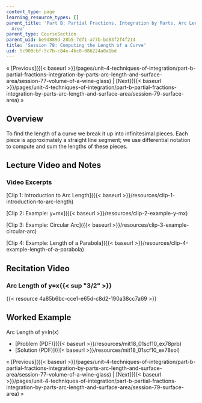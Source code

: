 ```yaml
---
content_type: page
learning_resource_types: []
parent_title: 'Part B: Partial Fractions, Integration by Parts, Arc Length, and Surface
  Area'
parent_type: CourseSection
parent_uid: be9d889d-28b5-7df1-a77b-bd83f2f4f214
title: 'Session 78: Computing the Length of a Curve'
uid: 5c900cbf-5c7b-c84e-4bc0-086224a0a1bd
---
```


« [Previous]({{< baseurl >}}/pages/unit-4-techniques-of-integration/part-b-partial-fractions-integration-by-parts-arc-length-and-surface-area/session-77-volume-of-a-wine-glass) | [Next]({{< baseurl >}}/pages/unit-4-techniques-of-integration/part-b-partial-fractions-integration-by-parts-arc-length-and-surface-area/session-79-surface-area) »

Overview
--------

To find the length of a curve we break it up into infinitesimal pieces. Each piece is approximately a straight line segment; we use differential notation to compute and sum the lengths of these pieces.

Lecture Video and Notes
-----------------------

### Video Excerpts

[Clip 1: Introduction to Arc Length]({{< baseurl >}}/resources/clip-1-introduction-to-arc-length)

[Clip 2: Example: y=mx]({{< baseurl >}}/resources/clip-2-example-y-mx)

[Clip 3: Example: Circular Arc]({{< baseurl >}}/resources/clip-3-example-circular-arc)

[Clip 4: Example: Length of a Parabola]({{< baseurl >}}/resources/clip-4-example-length-of-a-parabola)

Recitation Video
----------------

### Arc Length of y=x{{< sup "3/2" >}}

{{< resource 4a85b6bc-cce1-e65d-c8d2-190a38cc7a69 >}}

Worked Example
--------------

Arc Length of y=ln(x)

*   [Problem (PDF)]({{< baseurl >}}/resources/mit18_01scf10_ex78prb)
*   [Solution (PDF)]({{< baseurl >}}/resources/mit18_01scf10_ex78sol)

« [Previous]({{< baseurl >}}/pages/unit-4-techniques-of-integration/part-b-partial-fractions-integration-by-parts-arc-length-and-surface-area/session-77-volume-of-a-wine-glass) | [Next]({{< baseurl >}}/pages/unit-4-techniques-of-integration/part-b-partial-fractions-integration-by-parts-arc-length-and-surface-area/session-79-surface-area) »